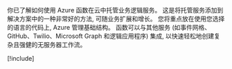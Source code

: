 你已了解如何使用 Azure 函数在云中托管业务逻辑服务。 这是将托管服务添加到解决方案中的一种非常好的方法, 可随业务扩展和增长。 您将重点放在使用您选择的语言的代码上, Azure 管理基础结构。 函数可以与其他服务 (如事件网格、GitHub、Twilio、Microsoft Graph 和逻辑应用程序) 集成, 以快速轻松地创建复杂且强健的无服务器工作流。

[!include[](../../../includes/azure-sandbox-cleanup.md)]